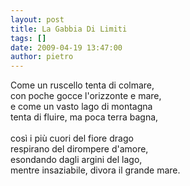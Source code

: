 ```yaml
---
layout: post
title: La Gabbia Di Limiti
tags: []
date: 2009-04-19 13:47:00
author: pietro
---
```

Come un ruscello tenta di colmare,<br/>con poche gocce l'orizzonte e mare,<br/>e come un vasto lago di montagna<br/>tenta di fluire, ma poca terra bagna,<br/><br/>così i più cuori del fiore drago<br/>respirano del dirompere d'amore,<br/>esondando dagli argini del lago,<br/>mentre insaziabile, divora il grande mare.
